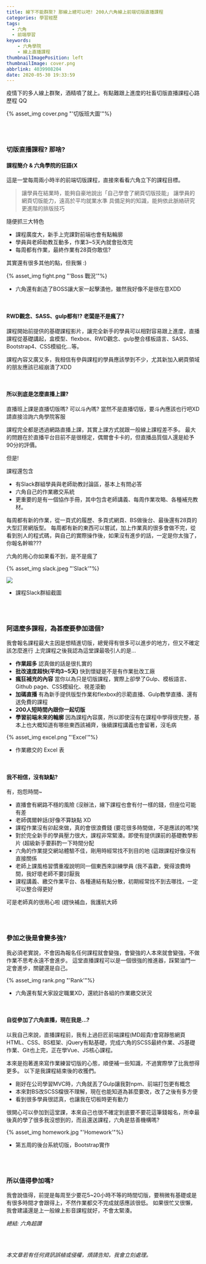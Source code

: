 ```yaml
---
title: 線下不能群聚? 那線上總可以吧! 200人六角線上前端切版直播課程
categories: 學習經歷
tags:
  - 六角
  - 前端學習
keywords: 
    - 六角學院
    - 線上直播課程
thumbnailImagePosition: left
thumbnailImage: cover.png
abbrlink: 4039908204
date: 2020-05-30 19:33:59
---
```

疫情下的多人線上群聚，酒精噴了就上。有點難跟上進度的社畜切版直播課程心路歷程 QQ
<!-- excerpt -->

{% asset_img cover.png "'切版班大圖'"%}

</br>
</br>

### 切版直播課程? 那啥?
#### 課程簡介 & 六角學院的狂語(X
這是一堂每周兩小時半的前端切版課程，直接來看看六角立下的課程目標。

> 讓學員在結業時，能夠自豪地說出「自己學會了網頁切版技能」
讓學員的網頁切版能力，遠高於平均就業水準
具備足夠的知識，能夠依此脈絡研究更進階的排版技巧

隨便抓三大特色
* 課程廣度大，新手上完課對前端也會有點輪廓
* 學員與老師助教互動多，作業3~5天內就會批改完
* 每周都有作業，最終作業有28頁你敢信?

<!-- more -->

其實還有很多其他的點，但我懶 :)

{% asset_img fight.png "'Boss 戰況'"%}

- 六角還有創造了BOSS讓大家一起擊潰他，雖然我好像不是很在意XDD

</br>

#### RWD觀念、SASS、gulp都有!? 老闆是不是瘋了?
課程開始前提供的基礎課程影片，讓完全新手的學員可以相對容易跟上進度，直播課程從基礎講起，盒模型、flexbox、RWD觀念、gulp整合樣板語言、SASS、Bootstrap4、CSS模組化...等。

課程內容又廣又多，我相信有參與課程的學員應該學到不少，尤其新加入網頁領域的朋友應該已經崩潰了XDD

</br>

#### 所以到底是怎麼直播上課? 
直播班上課是直播切版嗎? 可以斗內嗎? 
當然不是直播切版，要斗內應該也行吧XD 請直接洽詢六角學院客服

課程完全都是透過網路直播上課，其實上課方式就跟一般線上課程差不多。
最大的問題在於直播平台目前不是很穩定，偶爾會卡卡的，但直播品質個人還是給予90分的評價。

但是!

課程還包含
* 有Slack群組學員與老師助教討論區，基本上有問必答
* 六角自己的作業繳交系統
* 更重要的是有一個協作手冊，其中包含老師講義、每周作業攻略、各種補充教材。

每周都有新的作業，從一頁式的履歷、多頁式網頁、BS做後台、最後還有28頁的大型訂房網版型。
每周都有新的東西可以嘗試，加上作業真的很多會做不完，從看到別人的程式碼，與自己的實際操作後，如果沒有進步的話，一定是你太強了，你報名幹嘛???

六角的用心你如果看不到，是不是瘋了

{% asset_img slack.jpeg "'Slack'"%}

![](https://i.imgur.com/bY4SdAN.jpg)
- 課程Slack群組截圖

</br>
</br>

### 阿這麼多課程，為甚麼要參加這個?
我會報名課程最大主因是想精進切版，總覺得有很多可以進步的地方，但又不確定該怎麼進行
上完課程之後我認為這堂課最吸引人的是...
* **作業超多**
    認真做的話是很扎實的
* **批改速度超快(平均3~5天)**
    快到懷疑是不是有作業批改工廠
* **瘋狂補充的內容**
    當你以為只是切版課程，實際上卻學了Gulp、模板語言、Github page、CSS模組化、視差滾動
* **加碼直播**
    有為新手提供版型作業和flexbox的示範直播、Gulp教學直播、還有送免費的課程
* **200人短時間內跟你一起切版**
* **學習前端未來的輪廓**
    因為課程內容廣，所以即使沒有在課程中學得很完整，基本上也大概知道有哪些東西該補齊，後續課程講義也會留著，沒毛病

{% asset_img excel.png "'Excel'"%}

- 作業繳交的 Excel 表

<br>

#### 我不相信，沒有缺點?

有，抱怨時間~

* 直播會有網路不穩的風險 (沒辦法，線下課程也會有付一樣的錢，但座位可能有差
* 老師偶爾幹話(好像不算缺點 XD
* 課程作業沒有卯起來做，真的會很浪費錢 (要花很多時間做，不是應該的嗎?笑
* 對於完全新手的學員壓力很大，課程非常緊湊。即使有提供課前的基礎教學影片 (超級新手要斟酌一下時間分配
* 六角的作業提交網站體驗不佳，剛用時經常找不到目的地 (這跟課程好像沒有直接關係
* 老師上課風格習慣重複說明同一個東西來訓練學員 (我不喜歡，覺得浪費時間，我好壞老師不要討厭我
* 課程講義、繳交作業平台、各種連結有點分散，初期經常找不到去哪找，一定可以整合得更好

可是老師真的很用心啦 (趕快補血，我護航大師

</br>
</br>

### 參加之後是會變多強?
我必須老實說，不會因為報名任何課程就會變強，會變強的人本來就會變強，不做作業不思考永遠不會進步。
這堂直播課程可以是一個很強的推進器，踩緊油門一定會進步，關鍵還是自己。

{% asset_img rank.png "'Rank'"%}
- 六角還有幫大家設定職業XD，還統計各組的作業繳交狀況

</br>

#### 自從參加了六角直播，現在我是...?
以我自己來說，直播課程前，我有上過巨匠前端課程(MD超貴)會寫靜態網頁HTML、CSS、BS框架、jQuery有點基礎，完成六角的SCSS最終作業、JS基礎作業、Git也上完，正在學Vue、JS核心課程。

本來是抱著進來寫作業練習切版的心態，順便補一些知識，不過實際學了比我想得更多。
以下是我課程結束後的收獲們。
* 剛好在公司學習MVC時，六角就丟了Gulp讓我對npm、前端打包更有概念
* 本來對BS改SCSS檔很不理解，現在也能知道為甚麼要改，改了之後有多方便
* 看到很多學員很認真，也讓我在切板時更有動力

很開心可以參加到這堂課，本來自己也很不確定到底要不要花這筆錢報名，所幸最後真的學了很多我沒想到的，而且還送課程，六角是慈善機構嗎?

{% asset_img homework.jpg "'Homework'"%}
- 第五周的後台系統切版，Bootstrap實作

</br>
</br>

### 所以值得參加嗎?

我會說值得，前提是每周至少要花5~20小時不等的時間切版，要稍微有基礎或是有很多時間才會跟得上，不然作業都交不完成就感應該很低。
如果很忙又很懶，我會建議還是上一般線上影音課程就好，不會太緊湊。

*總結: 六角超讚*

</br>
</br>

*本文章若有任何資訊誤植或侵權，煩請告知，我會立刻處理。*